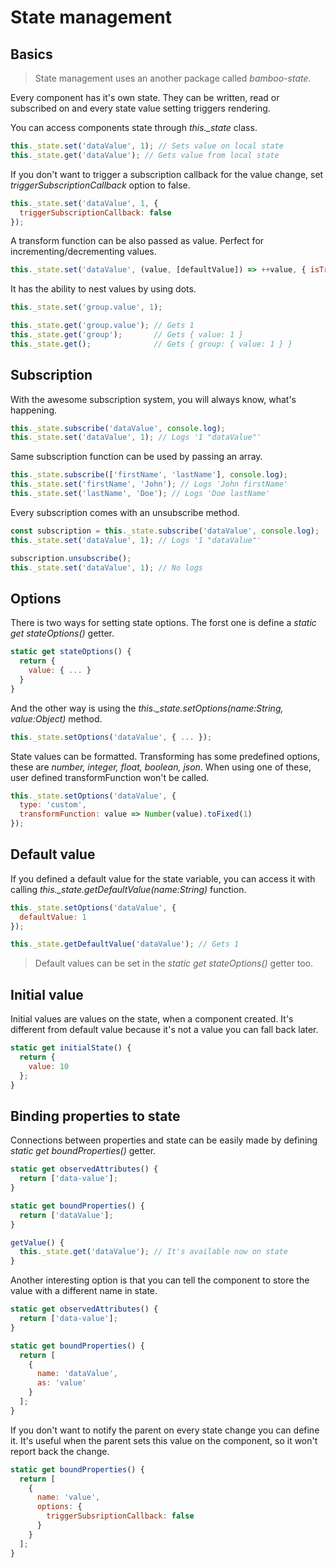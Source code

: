 # State management

## Basics

> State management uses an another package called _bamboo-state_.

Every component has it's own state. They can be written, read or subscribed on and every state value setting triggers rendering.

You can access components state through _this.\_state_ class.

```javascript
this._state.set('dataValue', 1); // Sets value on local state
this._state.get('dataValue'); // Gets value from local state
```

If you don't want to trigger a subscription callback for the value change, set _triggerSubscriptionCallback_ option to false.

```javascript
this._state.set('dataValue', 1, {
  triggerSubscriptionCallback: false
});
```

A transform function can be also passed as value. Perfect for incrementing/decrementing values.

```javascript
this._state.set('dataValue', (value, [defaultValue]) => ++value, { isTransformFunction: true });
```

It has the ability to nest values by using dots.

```javascript
this._state.set('group.value', 1);

this._state.get('group.value'); // Gets 1
this._state.get('group');       // Gets { value: 1 }
this._state.get();              // Gets { group: { value: 1 } }
```

## Subscription

With the awesome subscription system, you will always know, what's happening.

```javascript
this._state.subscribe('dataValue', console.log);
this._state.set('dataValue', 1); // Logs '1 "dataValue"'
```

Same subscription function can be used by passing an array.

```javascript
this._state.subscribe(['firstName', 'lastName'], console.log);
this._state.set('firstName', 'John'); // Logs 'John firstName'
this._state.set('lastName', 'Doe'); // Logs 'Doe lastName'
```

Every subscription comes with an unsubscribe method.

```javascript
const subscription = this._state.subscribe('dataValue', console.log);
this._state.set('dataValue', 1); // Logs '1 "dataValue"'

subscription.unsubscribe();
this._state.set('dataValue', 1); // No logs
```

## Options

There is two ways for setting state options. The forst one is define a _static get stateOptions()_ getter.

```javascript
static get stateOptions() {
  return {
    value: { ... }
  }
}
```

And the other way is using the _this.\_state.setOptions(name:String, value:Object)_ method.

```javascript
this._state.setOptions('dataValue', { ... });
```

State values can be formatted. Transforming has some predefined options, these are _number, integer, float, boolean, json_. When using one of these, user defined transformFunction won't be called.

```javascript
this._state.setOptions('dataValue', {
  type: 'custom',
  transformFunction: value => Number(value).toFixed(1)
});
```

## Default value

If you defined a default value for the state variable, you can access it with calling _this.\_state.getDefaultValue(name:String)_ function.

```javascript
this._state.setOptions('dataValue', {
  defaultValue: 1
});

this._state.getDefaultValue('dataValue'); // Gets 1
```

> Default values can be set in the _static get stateOptions()_ getter too.

## Initial value

Initial values are values on the state, when a component created. It's different from default value because it's not a value you can fall back later.

```javascript
static get initialState() {
  return {
    value: 10
  };
}
```

## Binding properties to state

Connections between properties and state can be easily made by defining _static get boundProperties()_ getter.

```javascript
static get observedAttributes() {
  return ['data-value'];
}

static get boundProperties() {
  return ['dataValue'];
}

getValue() {
  this._state.get('dataValue'); // It's available now on state
}
```

Another interesting option is that you can tell the component to store the value with a different name in state.

```javascript
static get observedAttributes() {
  return ['data-value'];
}

static get boundProperties() {
  return [
    {
      name: 'dataValue',
      as: 'value'
    }
  ];
}
```

If you don't want to notify the parent on every state change you can define it. It's useful when the parent sets this value on the component, so it won't report back the change.

```javascript
static get boundProperties() {
  return [
    {
      name: 'value',
      options: {
        triggerSubsriptionCallback: false
      }
    }
  ];
}
```
